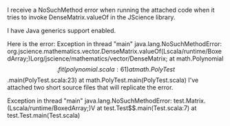 I receive a NoSuchMethod error when running the attached code when it tries to invoke DenseMatrix.valueOf in the JScience library.

I have Java generics support enabled.

Here is the error:
Exception in thread "main" java.lang.NoSuchMethodError: org.jscience.mathematics.vector.DenseMatrix.valueOf(Lscala/runtime/BoxedArray;)Lorg/jscience/mathematics/vector/DenseMatrix;
	at math.Polynomial$$.fit(polynomial.scala:61)
	at math.PolyTest$$.main(PolyTest.scala:23)
	at math.PolyTest.main(PolyTest.scala)
I've attached two short source files that will replicate the error.

Exception in thread "main" java.lang.NoSuchMethodError: test.Matrix.<init>(Lscala/runtime/BoxedArray;)V
	at test.Test$$.main(Test.scala:7)
	at test.Test.main(Test.scala)

